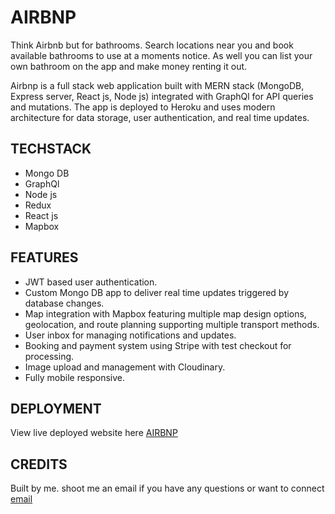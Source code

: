 # AIRBNP
Think Airbnb but for bathrooms. Search locations near you and book available bathrooms to use at a moments notice. As well you can list your own bathroom on the app and make money renting it out.

 Airbnp is a full stack web application built with MERN stack (MongoDB, Express server, React js, Node js) integrated with GraphQl for API queries and mutations. The app is deployed to Heroku and uses modern architecture for data storage, user authentication, and real time updates.

## TECHSTACK

- Mongo DB
- GraphQl
- Node js
- Redux
- React js
- Mapbox

## FEATURES
- JWT based user authentication.
- Custom Mongo DB app to deliver real time updates triggered by database changes.
- Map integration with Mapbox featuring multiple map design options, geolocation, and route planning supporting multiple transport methods.
- User inbox for managing notifications and updates.
- Booking and payment system using Stripe with test checkout for processing.
- Image upload and management with Cloudinary.
- Fully mobile responsive.

## DEPLOYMENT

 View live deployed website here [AIRBNP](https://airbnp-09fcc295dd0d.herokuapp.com/)

## CREDITS
Built by me. shoot me an email if you have any questions or want to connect [email](mailto:darylxcuf@gmail.com)